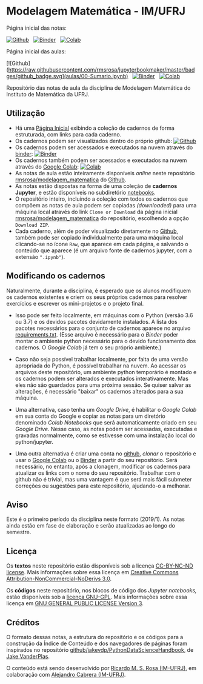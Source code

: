 # Modelagem Matemática - IM/UFRJ

Página inicial das notas:

[![Github](https://raw.githubusercontent.com/rmsrosa/jupyterbookmaker/master/badges/github_badge.svg)](notebooks/00.00-Pagina_inicial.ipynb)
&nbsp;
[![Binder](https://mybinder.org/badge.svg)](https://mybinder.org/v2/gh/rmsrosa/modelagem_matematica/master?filepath=notebooks%2F00.00-Pagina_inicial.ipynb)
&nbsp;
[![Colab](https://colab.research.google.com/assets/colab-badge.svg)](https://colab.research.google.com/github/rmsrosa/modelagem_matematica/blob/master/notebooks/00.00-Pagina_inicial.ipynb)

Página inicial das aulas:

[![Github](https://raw.githubusercontent.com/rmsrosa/jupyterbookmaker/master/badges/github_badge.svg](aulas/00-Sumario.ipynb)
&nbsp;
[![Binder](https://mybinder.org/badge.svg)](https://mybinder.org/v2/gh/rmsrosa/modelagem_matematica/master?filepath=aulas%2F00-Sumario.ipynb)
&nbsp;
[![Colab](https://colab.research.google.com/assets/colab-badge.svg)](https://colab.research.google.com/github/rmsrosa/modelagem_matematica/blob/master/aulas/00-Sumario.ipynb)

Repositório das notas de aula da disciplina de Modelagem Matemática do Instituto de Matemática da UFRJ. 

## Utilização

- Há uma [Página Inicial](notebooks/00.00-Pagina_Inicial.ipynb) exibindo a coleção de cadernos de forma estruturada, com links para cada caderno.
- Os cadernos podem ser visualizados dentro do próprio github: [![Github](https://raw.githubusercontent.com/rmsrosa/jupyterbookmaker/master/badges/github_badge.svg)](notebooks/00.00-Pagina_inicial.ipynb)
- Os cadernos podem ser acessados e executados na nuvem através do [binder](https://beta.mybinder.org/): [![Binder](https://mybinder.org/badge.svg)](https://mybinder.org/v2/gh/rmsrosa/modelagem_matematica/master?filepath=notebooks%2F00.00-Pagina_inicial.ipynb)
- Os cadernos também podem ser acessados e executados na nuvem através do [Google Colab](http://colab.research.google.com): [![Colab](https://colab.research.google.com/assets/colab-badge.svg)](https://colab.research.google.com/github/rmsrosa/modelagem_matematica/blob/master/notebooks/00.00-Pagina_inicial.ipynb)
- As notas de aula estão inteiramente disponíveis *online* neste repositório [rmsrosa/modelagem_matematica](https://github.com/rmsrosa/modelagem_matematica) do [Github](https://github.com).
- As notas estão dispostas na forma de uma coleção de **cadernos Jupyter**, e estão disponíveis no subdiretório [notebooks](notebooks).
- O repositório inteiro, incluindo a coleção com todos os cadernos que compõem as notas de aula podem ser copiadas *(downloaded)* para uma máquina local através do link `Clone or Download` da página inicial [rmsrosa/modelagem_matematica](https://github.com/rmsrosa/modelagem_matematica) do repositório, escolhendo a opção `Download ZIP`.
- Cada caderno, além de poder visualizado diretamente no [Github](https://github.com), também pode ser copiado individualmente para uma máquina local clicando-se no ícone `Raw`, que aparece em cada página, e salvando o conteúdo que aparece (é um arquivo fonte de cadernos jupyter, com a extensão `".ipynb"`).


## Modificando os cadernos

Naturalmente, durante a disciplina, é esperado que os alunos modifiquem os cadernos existentes e criem os seus próprios cadernos para resolver exercícios e escrever os mini-projetos e o projeto final.

- Isso pode ser feito localmente, em máquinas com o Python (versão 3.6 ou 3.7) e os devidos pacotes devidamente instalados. A lista dos pacotes necessários para o conjunto de cadernos aparece no arquivo [requirements.txt](requirements.txt). (Esse arquivo é necessário para o *Binder* poder montar o ambiente python necessário para o devido funcionamento dos cadernos. O *Google Colab* já tem o seu próprio ambiente.)

- Caso não seja possível trabalhar localmente, por falta de uma versão apropriada do Python, é possível trabalhar na nuvem. Ao acessar os arquivos deste repositório, um ambiente python temporário é montado e os cadernos podem ser alterados e executados interativamente. Mas eles não são guardados para uma próxima sessão. Se quiser salvar as alterações, é necessário "baixar" os cadernos alterados para a sua máquina.

- Uma alternativa, caso tenha um *Google Drive*, é habilitar o *Google Colab* em sua conta do Google e copiar as notas para um diretório denominado *Colab Notebooks* que será automaticamente criado em seu *Google Drive*. Nesse caso, as notas podem ser acessadas, executadas e gravadas normalmente, como se estivesse com uma instalação local do python/jupyter. 

- Uma outra alternativa é criar uma conta no [github](https://github.com), *clonar* o repositório e usar o [Google Colab](http://colab.research.google.com) ou o [Binder](https://beta.mybinder.org/) a partir do seu repositório. Será necessário, no entanto, após a clonagem, modificar os cadernos para atualizar os links com o nome do seu repositório. Trabalhar com o github não é trivial, mas uma vantagem é que será mais fácil submeter correções ou sugestões para este repositório, ajudando-o a melhorar.

## Aviso

Este é o primeiro período da disciplina neste formato (2019/1). As notas ainda estão em fase de elaboração e serão atualizadas ao longo do semestre.

## Licença

Os **textos** neste repositório estão disponíveis sob a licença [CC-BY-NC-ND license](LICENSE-TEXT). Mais informações sobre essa licença em [Creative Commons Attribution-NonCommercial-NoDerivs 3.0](https://creativecommons.org/licenses/by-nc-nd/3.0/us/legalcode).

Os **códigos** neste repositório, nos blocos de código dos *Jupyter notebooks,* estão disponíveis sob a [licença GNU-GPL](LICENSE-CODEE). Mais informações sobre essa licença em [GNU GENERAL PUBLIC LICENSE Version 3](https://www.gnu.org/licenses/gpl.html).

## Créditos

O formato dessas notas, a estrutura do repositório e os códigos para a construção da Índice de Conteúdo e dos navegadores de páginas foram inspirados no repositório [github/jakevdp/PythonDataScienceHandbook](https://github.com/jakevdp/PythonDataScienceHandbook), de [Jake VanderPlas](http://vanderplas.com).

O conteúdo está sendo desenvolvido por [Ricardo M. S. Rosa (IM-UFRJ)](http://www.dma.im.ufrj.br/~rrosa), em colaboração com [Alejandro Cabrera (IM-UFRJ)](http://www.dma.im.ufrj.br/~acabrera/).